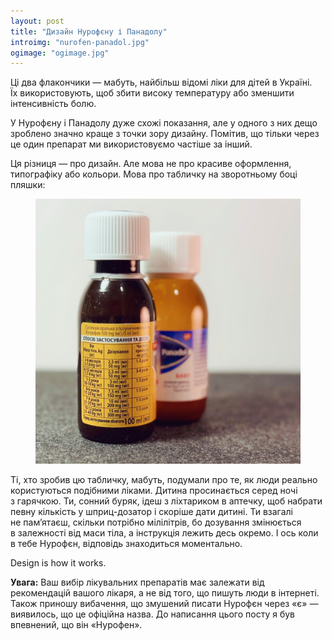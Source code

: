 ```yaml
---
layout: post
title: "Дизайн Нурофєну і Панадолу"
introimg: "nurofen-panadol.jpg"
ogimage: "ogimage.jpg"
---
```


Ці два флакончики — мабуть, найбільш відомі ліки для дітей в Україні. Їх використовують, щоб збити високу температуру або зменшити інтенсивність болю.

У Нурофєну і Панадолу дуже схожі показання, але у одного з них дещо зроблено значно краще з точки зору дизайну. Помітив, що тільки через це один препарат ми використовуємо частіше за інший.

<!-- more -->

Ця різниця — про дизайн. Але мова не про красиве оформлення, типографіку або кольори. Мова про табличку на зворотньому боці пляшки:

<figure>
  <img src="/i/blog/nurofen-panadol/nurofen-table.jpg" alt="Нурофєн. Таблиця з дозуванням">
</figure>

Ті, хто зробив цю табличку, мабуть, подумали про те, як люди реально користуються подібними ліками. Дитина просинається серед ночі з гарячкою. Ти, сонний буряк, ідеш з ліхтариком в аптечку, щоб набрати певну кількість у шприц-дозатор і скоріше дати дитині. Ти взагалі не памʼятаєш, скільки потрібно мілілітрів, бо дозування змінюється в залежності від маси тіла, а інструкція лежить десь окремо. І ось коли в тебе Нурофєн, відповідь знаходиться моментально.

Design is how it works.

<div class="serious-thing serious-thing--disclaimer">
  <strong>Увага:</strong> Ваш вибір лікувальних препаратів має залежати від рекомендацій вашого лікаря, а не від того, що пишуть люди в інтернеті. Також приношу вибачення, що змушений писати Нурофєн через «є» — виявилось, що це офіційна назва. До написання цього посту я був впевнений, що він «Нурофен».
</div>
